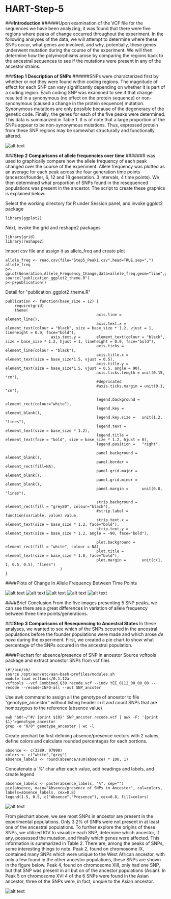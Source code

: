 # HART-Step-5

###__Introduction__
######Upon examination of the VCF file for the sequences we have been analyzing, it was found that there were five regions where peaks of change occurred throughout the experiment. In the following analyses of the data, we will attempt to determine where these SNPs occur, what genes are involved, and why, potentially, these genes underwent mutation during the course of the experiment. We will then determine how the polymorphisms arose by comparing the regions back to the ancestral sequences to see if the mutations were present in any of the ancestor strains.



###__Step 1 Description of SNPs__
######SNPs were characterized first by whether or not they were found within coding regions. The magnitude of effect for each SNP can vary significantly depending on whether it is part of a coding region. Each coding SNP was examined to see if that change resulted in a synonymous (no effect on the protein sequence) or non-synonymous (caused a change in the protein sequence) mutation. Synonymous mutations are only possible because of the degeneracy of the genetic code. Finally, the genes for each of the five peaks were determined. This data is summarized in Table 1. It is of note that a large proportion of the SNPs appear to be non-synonymous mutations. Thus, expressed protein from these SNP regions may be somewhat structurally and functionally altered. 

![alt text](https://cloud.githubusercontent.com/assets/17581319/14593558/6f932df6-04f1-11e6-97a5-a0c59c6fba90.jpg)




###__Step 2 Comparisons of allele frequencies over time__
######R was used to graphically compare how the allele frequency of each peak changed over the course of the experiment. Allele frequency was plotted as an average for each peak across the four generation time points (ancestor/founder, 6, 12 and 18 generation. 3 intervals, 4 time points). We then determined what proportion of SNPs found in the resequenced populations was present in the ancestor. The script to create these graphics is explained below:

Select the working directory for R under Session panel, and invoke ggplot2 package

`library(ggplot2)`

Next, invoke the grid and reshape2 packages
```
library(grid)
library(reshape2)
```
Import csv file and assign it as allele_freq and create plot
```
allele_freq <- read.csv(file="Step5_Peak1.csv",head=TRUE,sep=",")
allele_freq
p<-qplot(Generation,Allele_Frequency_Change,data=allele_freq,geom="line",group=Rep,col=Rep,main="Peak1_ChrVII")
source("publication_ggplot2_theme.R")
p<-p+publication()
```
Detail for "publication_ggplot2_theme.R" 
```
publication <- function(base_size = 12) { 
	require(grid)        
	theme( 
                                        axis.line =         element_line(), 
                                        axis.text.x =       element_text(colour = "black", size = base_size * 1.2, vjust = 1, lineheight = 0.9, face="bold"), 
					axis.text.y =       element_text(colour = "black", size = base_size * 1.2, hjust = 1, lineheight = 0.9, face="bold"), 
                                        axis.ticks =        element_line(colour = "black"), 
                                        axis.title.x =      element_text(size = base_size*1.5, vjust = 0.5), 
                                        axis.title.y =      element_text(size = base_size*1.5, vjust = 0.5, angle = 90), 
                                        axis.ticks.length = unit(0.15, "cm"), 
                                        #depricated
                                        #axis.ticks.margin = unit(0.1, "cm"), 
                                        
                                        legend.background = element_rect(colour="white"), 
                                        legend.key =        element_blank(), 
                                        legend.key.size =   unit(1.2, "lines"), 
                                        legend.text =       element_text(size = base_size * 1.2), 
                                        legend.title =      element_text(face = "bold", size = base_size * 1.2, hjust = 0), 
                                        legend.position =   "right", 
                                        
                                        panel.background =  element_blank(), 
                                        panel.border =      element_rect(fill=NA), 
                                        panel.grid.major =  element_blank(), 
                                        panel.grid.minor =  element_blank(), 
                                        panel.margin =      unit(0.0, "lines"), 
                                        
                                        strip.background =  element_rect(fill = "grey80", colour="black"), 
                                        #strip.label =       function(variable, value) value, 
                                        strip.text.x =      element_text(size = base_size * 1.2, face="bold"), 
                                        strip.text.y =      element_text(size = base_size * 1.2, angle = -90, face="bold"), 
                                        
                                        plot.background =   element_rect(fill = "white", colour = NA), 
                                        plot.title =        element_text(size = base_size * 1.8, face="bold"), 
                                        plot.margin =       unit(c(1, 1, 0.5, 0.5), "lines") 
                        )
}
```
####Plots of Change in Allele Frequency Between Time Points

![alt text](https://cloud.githubusercontent.com/assets/17581319/14583577/dbcd689e-03eb-11e6-93f8-d30933b490bd.png)
![alt text](https://cloud.githubusercontent.com/assets/17581319/14583596/7510feda-03ec-11e6-8da7-278555dcc0d4.png)
![alt text](https://cloud.githubusercontent.com/assets/17581319/14583597/87835afe-03ec-11e6-80e0-c226847b3535.png)
![alt text](https://cloud.githubusercontent.com/assets/17581319/14583600/99dec7d8-03ec-11e6-85b4-59ae61a5ca9e.png)
![alt text](https://cloud.githubusercontent.com/assets/17581319/14583602/aa17735c-03ec-11e6-9da0-7ce8073dd945.png)

####Brief Conclusion
From the five images presenting 5 SNP peaks, we can see there are a great differences in variation of allele frequency between three time points/generations. 

###__Step 3 Comparisons of Resequencing to Ancestral States__ 
In these analyses, we wanted to see which of the SNPs occurred in the ancestral populations before the founder populations were made and which arose _de novo_ during the experiment. First, we created a pie chart to show what percentage of the SNPs occured in the ancestral population.

####Piechart for absence/presence of SNP in ancestor
Source vcftools package and extract ancestor SNPs from vcf files
```
\#!/bin/sh/
source /opt/asn/etc/asn-bash-profiles/modules.sh
module load vcftools/0.1.12a
vcftools --vcf Combined.Q30.recode.vcf --indv YEE_0112_00_00_00 --recode --recode-INFO-all --out SNP_ancster
```
Use awk command to assign all the genotype of ancestor to file “genotype_ancestor” without listing header in it and count SNPs that are homozygous to the reference (absence value)
```
awk '$0!~/^#/ {print $10}' SNP_ancster.recode.vcf | awk -F: '{print $1}'>genotype_ancestor
grep -o "0/0" genotype_ancester | wc -l
```
Create piechart by first defining absence/presence vectors with 2 values, define colors and calculate rounded percentages for each portions. 
```
absence <- c(3289, 97990)
colors <- c("white","grey")
absence_labels <- round(absence/sum(absence) * 100, 1)
```
Concatenate a '%' char after each value, add headings and labels, and create legend
```
absence_labels <- paste(absence_labels, "%", sep="")
pie(absence, main="Absence/presence of SNPs in Ancestor", col=colors, labels=absence_labels, cex=0.8)
legend(1.5, 0.5, c("Absence","Presence"), cex=0.8, fill=colors)
```
![alt text](https://cloud.githubusercontent.com/assets/17581319/14583604/c6073188-03ec-11e6-86ca-775623ba898f.png)


From piechart above, we see most SNPs in ancestor are present in the experimental populations. Only 3.2% of SNPs were not present in at least one of the ancestral populations. To further explore the origins of these SNPs, we utilized IGV to visualize each SNP, determine which ancestor, if any, possessed the mutation, and finally which genes were affected. This information is summarized in Table 2. There are, among the peaks of SNPs, some interesting things to note. Peak 2, found on chromosome IX, contained many SNPs which were unique to the West African ancestor, with only a few found in the other ancestor populations, these SNPs are shown in the figure below. Peak 4, found on chromosome XIII, only had one SNP, but that SNP was present in all but on of the ancestor populations (Asian). In Peak 5 on chromosome XVI 4 of the 6 SNPs were found in the Asian ancestor, three of the SNPs were, in fact, unquie to the Asian ancestor. 

![alt text](https://raw.githubusercontent.com/AUIntroBioinformatics/HART-Step-5/master/Peak%20B.jpg?token=AQxFB_vkG-aM1CTnLrbhmOFp-xrKC-Cnks5XHY1uwA%3D%3D)




